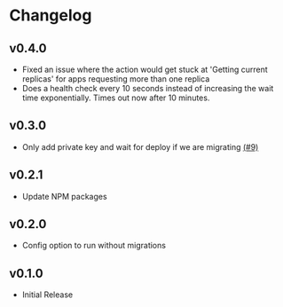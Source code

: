# Changelog

## v0.4.0

- Fixed an issue where the action would get stuck at 'Getting current replicas' for apps requesting more than one replica
- Does a health check every 10 seconds instead of increasing the wait time exponentially. Times out now after 10 minutes.

## v0.3.0

- Only add private key and wait for deploy if we are migrating [(#9)](https://github.com/mhanberg/gigalixir-action/pull/9)

## v0.2.1

- Update NPM packages

## v0.2.0

- Config option to run without migrations

## v0.1.0

- Initial Release
